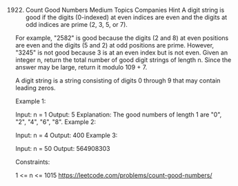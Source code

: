 1922. Count Good Numbers
Medium
Topics
Companies
Hint
A digit string is good if the digits (0-indexed) at even indices are even and the digits at odd indices are prime (2, 3, 5, or 7).

For example, "2582" is good because the digits (2 and 8) at even positions are even and the digits (5 and 2) at odd positions are prime. However, "3245" is not good because 3 is at an even index but is not even.
Given an integer n, return the total number of good digit strings of length n. Since the answer may be large, return it modulo 109 + 7.

A digit string is a string consisting of digits 0 through 9 that may contain leading zeros.

 

Example 1:

Input: n = 1
Output: 5
Explanation: The good numbers of length 1 are "0", "2", "4", "6", "8".
Example 2:

Input: n = 4
Output: 400
Example 3:

Input: n = 50
Output: 564908303
 

Constraints:

1 <= n <= 1015
https://leetcode.com/problems/count-good-numbers/
